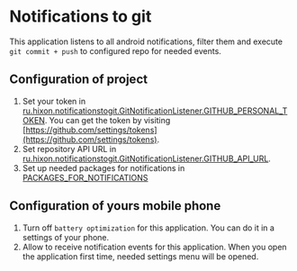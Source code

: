 # Notifications to git

This application listens to all android notifications, filter them and execute `git commit + push` to configured repo for needed events.

## Configuration of project

1. Set your token in [ru.hixon.notificationstogit.GitNotificationListener.GITHUB_PERSONAL_TOKEN](https://github.com/Hixon10/NotificatiionsFromAndroidToWindows/blob/main/NotificationsToGit/app/src/main/java/ru/hixon/notificationstogit/GitNotificationListener.java#L35). You can get the token by visiting [https://github.com/settings/tokens](https://github.com/settings/tokens).
2. Set repository API URL in [ru.hixon.notificationstogit.GitNotificationListener.GITHUB_API_URL](https://github.com/Hixon10/NotificatiionsFromAndroidToWindows/blob/main/NotificationsToGit/app/src/main/java/ru/hixon/notificationstogit/GitNotificationListener.java#L36).
3. Set up needed packages for notifications in [PACKAGES_FOR_NOTIFICATIONS](https://github.com/Hixon10/NotificatiionsFromAndroidToWindows/blob/main/NotificationsToGit/app/src/main/java/ru/hixon/notificationstogit/GitNotificationListener.java#L38)

## Configuration of yours mobile phone

1. Turn off `battery optimization` for this application. You can do it in a settings of your phone.
2. Allow to receive notification events for this application. When you open the application first time, needed settings menu will be opened. 